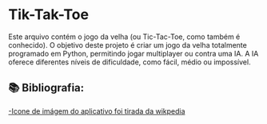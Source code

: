 # Tik-Tak-Toe
Este arquivo contém o jogo da velha (ou Tic-Tac-Toe, como também é conhecido). O objetivo deste projeto é criar um jogo da velha totalmente programado em Python, permitindo jogar multiplayer ou contra uma IA. A IA oferece diferentes níveis de dificuldade, como fácil, médio ou impossível.

## 📚 Bibliografia:
[-Icone de imágem do aplicativo foi tirada da wikpedia](https://www.google.com/url?sa=i&url=https%3A%2F%2Fen.wikipedia.org%2Fwiki%2FTic-tac-toe&psig=AOvVaw0ggh5sY0aKA4n7PaiMZkl1&ust=1710287974476000&source=images&cd=vfe&opi=89978449&ved=0CBUQjhxqFwoTCPD5-6u17YQDFQAAAAAdAAAAABAE
)
